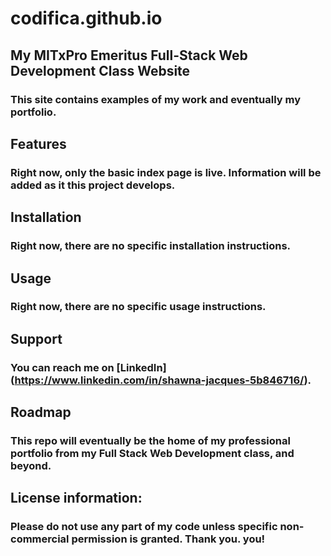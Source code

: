 # codifica.github.io
## My MITxPro Emeritus Full-Stack Web Development Class Website
### This site contains examples of my work and eventually my portfolio.
###
## Features
### Right now, only the basic index page is live. Information will be added as it this project develops.
###
## Installation
### Right now, there are no specific installation instructions.
###
## Usage
### Right now, there are no specific usage instructions.
###
## Support
### You can reach me on [LinkedIn] (https://www.linkedin.com/in/shawna-jacques-5b846716/).
### 
## Roadmap
### This repo will eventually be the home of my professional portfolio from my Full Stack Web Development class, and beyond.
### 
## License information:
### Please do not use any part of my code unless specific non-commercial permission is granted. Thank you. you!